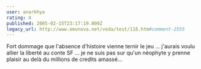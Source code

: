 ```yaml
---
user: anarkhya
rating: 4
published: 2005-02-15T23:17:19.000Z
legacy_url: http://www.emunova.net/veda/test/118.htm#comment-2555
---
```

Fort dommage que l'absence d'histoire vienne ternir le jeu ... j'aurais voulu allier la liberté au conte SF ... je ne suis pas sur qu'un néophyte y prenne plaisir au delà du millions de credits amassé...